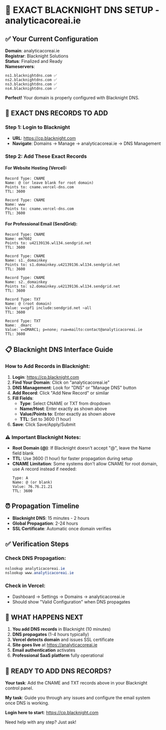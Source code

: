 # 🎯 EXACT BLACKNIGHT DNS SETUP - analyticacoreai.ie

## ✅ Your Current Configuration

**Domain**: analyticacoreai.ie  
**Registrar**: Blacknight Solutions  
**Status**: Finalized and Ready  
**Nameservers**: 
```
ns1.blacknightdns.com ✅
ns2.blacknightdns.com ✅  
ns3.blacknightdns.com ✅
ns4.blacknightdns.com ✅
```

**Perfect!** Your domain is properly configured with Blacknight DNS.

## 🔧 EXACT DNS RECORDS TO ADD

### Step 1: Login to Blacknight
- **URL**: https://cp.blacknight.com
- **Navigate**: Domains → Manage → analyticacoreai.ie → DNS Management

### Step 2: Add These Exact Records

#### For Website Hosting (Vercel):
```
Record Type: CNAME
Name: @ (or leave blank for root domain)
Points to: cname.vercel-dns.com
TTL: 3600

Record Type: CNAME  
Name: www
Points to: cname.vercel-dns.com
TTL: 3600
```

#### For Professional Email (SendGrid):
```
Record Type: CNAME
Name: em7602
Points to: u42139136.wl134.sendgrid.net
TTL: 3600

Record Type: CNAME
Name: s1._domainkey  
Points to: s1.domainkey.u42139136.wl134.sendgrid.net
TTL: 3600

Record Type: CNAME
Name: s2._domainkey
Points to: s2.domainkey.u42139136.wl134.sendgrid.net  
TTL: 3600

Record Type: TXT
Name: @ (root domain)
Value: v=spf1 include:sendgrid.net ~all
TTL: 3600

Record Type: TXT  
Name: _dmarc
Value: v=DMARC1; p=none; rua=mailto:contact@analyticacoreai.ie
TTL: 3600
```

## 📋 Blacknight DNS Interface Guide

### How to Add Records in Blacknight:

1. **Login**: https://cp.blacknight.com
2. **Find Your Domain**: Click on "analyticacoreai.ie"
3. **DNS Management**: Look for "DNS" or "Manage DNS" button
4. **Add Record**: Click "Add New Record" or similar
5. **Fill Fields**:
   - **Type**: Select CNAME or TXT from dropdown
   - **Name/Host**: Enter exactly as shown above
   - **Value/Points to**: Enter exactly as shown above  
   - **TTL**: Set to 3600 (1 hour)
6. **Save**: Click Save/Apply/Submit

### ⚠️ Important Blacknight Notes:

- **Root Domain (@)**: If Blacknight doesn't accept "@", leave the Name field blank
- **TTL**: Use 3600 (1 hour) for faster propagation during setup
- **CNAME Limitation**: Some systems don't allow CNAME for root domain, use A record instead if needed:
  ```
  Type: A
  Name: @ (or blank)
  Value: 76.76.21.21
  TTL: 3600
  ```

## ⏰ Propagation Timeline

- **Blacknight DNS**: 15 minutes - 2 hours  
- **Global Propagation**: 2-24 hours
- **SSL Certificate**: Automatic once domain verifies

## ✅ Verification Steps

### Check DNS Propagation:
```powershell
nslookup analyticacoreai.ie
nslookup www.analyticacoreai.ie
```

### Check in Vercel:
- Dashboard → Settings → Domains → analyticacoreai.ie
- Should show "Valid Configuration" when DNS propagates

## 🎯 WHAT HAPPENS NEXT

1. **You add DNS records** in Blacknight (10 minutes)
2. **DNS propagates** (1-4 hours typically)  
3. **Vercel detects domain** and issues SSL certificate
4. **Site goes live** at https://analyticacoreai.ie
5. **Email authentication** activates
6. **Professional SaaS platform** fully operational

## 🚀 READY TO ADD DNS RECORDS?

**Your task**: Add the CNAME and TXT records above in your Blacknight control panel.

**My task**: Guide you through any issues and configure the email system once DNS is working.

**Login here to start**: https://cp.blacknight.com

Need help with any step? Just ask!
